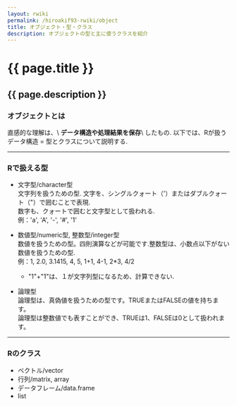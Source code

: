 ```yaml
---
layout: rwiki
permalink: /hiroakif93-rwiki/object
title: オブジェクト・型・クラス
description: オブジェクトの型と主に使うクラスを紹介
---
```


# {{ page.title }}
## {{ page.description }}

### オブジェクトとは
直感的な理解は、\ **データ構造や処理結果を保存**\ したもの.
以下では、Rが扱うデータ構造 = 型とクラスについて説明する.
  
***
  
### Rで扱える型
- 文字型/character型  
    文字列を扱うための型. 文字を、シングルクォート（'）またはダブルクォート（"）で囲むことで表現.  
    数字も、クォートで囲むと文字型として扱われる.  
    例：'a', 'A', '-', '#', '1'  
  
- 数値型/numeric型, 整数型/integer型  
    数値を扱うための型。四則演算などが可能です.整数型は、小数点以下がない数値を扱うための型.  
    例：1, 2.0, 3.1415, 4, 5, 1+1, 4-1, 2*3, 4/2  
    * "1"+"1"は、１が文字列型になるため、計算できない.  
  
- 論理型  
    論理型は、真偽値を扱うための型です。TRUEまたはFALSEの値を持ちます。  
    論理型は整数値でも表すことができ、TRUEは1、FALSEは0として扱われます。

***  
  
### Rのクラス

- ベクトル/vector
- 行列/matrix, array
- データフレーム/data.frame
- list